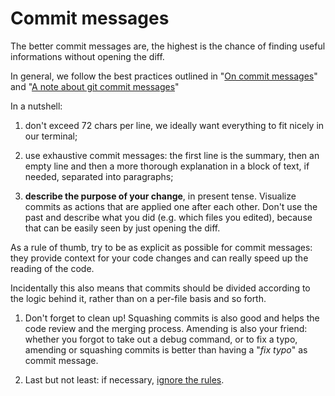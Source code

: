 # Commit messages

The better commit messages are, the highest is the chance of finding useful informations without opening the diff.

In general, we follow the best practices outlined in "[On commit messages](http://who-t.blogspot.de/2009/12/on-commit-messages.html)" and "[A note about git commit messages](tbaggery.com/2008/04/19/a-note-about-git-commit-messages.html)"

In a nutshell:

1. don't exceed 72 chars per line, we ideally want everything to fit nicely in our terminal;

1. use exhaustive commit messages: the first line is the summary, then an empty line and then a more thorough explanation in a block of text, if needed, separated into paragraphs;

1. **describe the purpose of your change**, in present tense. Visualize commits as actions that are applied one after each other. Don't use the past and describe what you did (e.g. which files you edited), because that can be easily seen by just opening the diff.

  As a rule of thumb, try to be as explicit as possible for commit messages: they provide context for your code changes and can really speed up the reading of the code.

  Incidentally this also means that commits should be divided according to the logic behind it, rather than on a per-file basis and so forth.

1. Don't forget to clean up! Squashing commits is also good and helps the code review and the merging process. Amending is also your friend: whether you forgot to take out a debug command, or to fix a typo, amending or squashing commits is better than having a "_fix typo_" as commit message.

1. Last but not least: if necessary, [ignore the rules](http://en.wikipedia.org/wiki/Wikipedia:Understanding_IAR).
